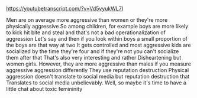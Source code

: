 https://youtubetranscript.com/?v=Vd5vyukWL7I

 Men are on average more aggressive than women or they're more physically aggressive So among children, for example boys are more likely to kick hit bite and steal and that's not a bad operationalization of aggression Let's say and then if you look within boys a small proportion of the boys are that way at two It gets controlled and most aggressive kids are socialized by the time they're four and if they're not you can't socialize them after that That's also very interesting and rather Disheartening but women girls. However, they are more aggressive than males if you measure aggressive aggression differently They use reputation destruction Physical aggression doesn't translate to social media but reputation destruction that Translates to social media unbelievably. Well, so maybe it's time to have a little chat about toxic femininity